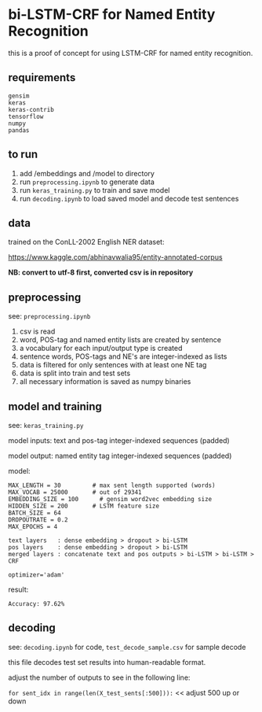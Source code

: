 # bi-LSTM-CRF for Named Entity Recognition

this is a proof of concept for using LSTM-CRF for named entity recognition.

## requirements
```
gensim
keras
keras-contrib
tensorflow
numpy
pandas
```

## to run

1. add /embeddings and /model to directory
2. run `preprocessing.ipynb` to generate data
3. run `keras_training.py` to train and save model
4. run `decoding.ipynb` to load saved model and decode test sentences

## data

trained on the ConLL-2002 English NER dataset:

https://www.kaggle.com/abhinavwalia95/entity-annotated-corpus

**NB: convert to utf-8 first, converted csv is in repository**

## preprocessing

see: `preprocessing.ipynb`

1. csv is read
2. word, POS-tag and named entity lists are created by sentence
3. a vocabulary for each input/output type is created
4. sentence words, POS-tags and NE's are integer-indexed as lists
5. data is filtered for only sentences with at least one NE tag
6. data is split into train and test sets
7. all necessary information is saved as numpy binaries

## model and training

see: `keras_training.py`

model inputs: text and pos-tag integer-indexed sequences (padded)

model output: named entity tag integer-indexed sequences (padded)

model:
```
MAX_LENGTH = 30			# max sent length supported (words)
MAX_VOCAB = 25000 		# out of 29341
EMBEDDING_SIZE = 100	  # gensim word2vec embedding size
HIDDEN_SIZE = 200		# LSTM feature size
BATCH_SIZE = 64
DROPOUTRATE = 0.2
MAX_EPOCHS = 4

text layers   : dense embedding > dropout > bi-LSTM
pos layers    : dense embedding > dropout > bi-LSTM
merged layers : concatenate text and pos outputs > bi-LSTM > bi-LSTM > CRF

optimizer='adam'
```

result:

`Accuracy: 97.62% `

## decoding

see: `decoding.ipynb` for code, `test_decode_sample.csv` for sample decode

this file decodes test set results into human-readable format.

adjust the number of outputs to see in the following line:

`for sent_idx in range(len(X_test_sents[:500])):` << adjust 500 up or down
